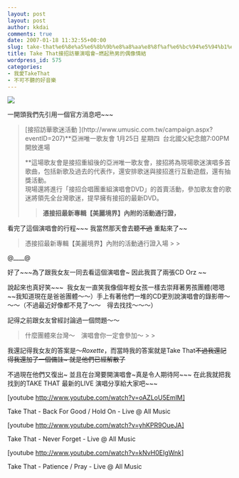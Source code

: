 ```yaml
---
layout: post
layout: post
author: kkdai
comments: true
date: 2007-01-18 11:32:55+00:00
slug: take-that%e6%8e%a5%e6%8b%9b%e8%a8%aa%e8%8f%af%e6%bc%94%e5%94%b1%e6%9c%83-%e7%87%83%e8%b5%b7%e7%86%9f%e7%94%b7%e7%9a%84%e5%81%b6%e5%83%8f%e6%83%85%e7%b5%90
title: Take That接招訪華演唱會–燃起熟男的偶像情結
wordpress_id: 575
categories:
- 我愛TakeThat
- 不可不聽的好音樂
---
```


![](http://www.take-that.co.uk/graphics/ttlogo.gif)

一開頭我們先引用一個官方消息吧~~~

<blockquote>[接招訪華歌迷活動   
](http://www.umusic.com.tw/campaign.aspx?eventID=207)**亞洲唯一歌友會  
1月25日 星期四  台北國父紀念館7:00PM 開放進場  
  
**這場歌友會是接招重組後的亞洲唯一歌友會，接招將為現場歌迷演唱多首歌曲，包括新歌及過去的代表作，還安排歌迷與接招進行互動遊戲，還有抽獎活動。  
現場還將進行「接招合唱團重組演唱會DVD」的首賣活動，參加歌友會的歌迷將領先全台灣歌迷，提早擁有接招的最新DVD。
> 
> **憑接招最新專輯【美麗境界】內附的活動通行證，**  

> 
> </blockquote>

看完了這個演唱會的行程~~~ 我當然那天會去聽~~不過~~ 重點來了~~

<blockquote>憑接招最新專輯【美麗境界】內附的活動通行證入場
> 
> </blockquote>

@____@

好了~~~為了跟我女友一同去看這個演唱會~ 因此我買了兩張CD Orz ~~

說起來也真好笑~~~  我女友一直笑我像個年輕女孩一樣去崇拜著男孩團體(嗯嗯~~我知道現在是爸爸團體～～）手上有著他們一堆的CD更別說演唱會的錄影帶～～～（不過最近好像都不見了～～　得去找找～～～）

記得之前跟女友曾經討論過一個問題～～

<blockquote>什麼團體來台灣～　演唱會你一定會參加～
> 
> </blockquote>

我還記得我女友的答案是～_Roxette_，而當時我的答案就是Take That~~不過我還記得我還加了一個備註~ 就是他們已經解散了~~ 

不過現在他們又復出~ 並且在台灣要開演唱會~真是令人期待阿~~~ 在此我就把我找到的TAKE THAT 最新的LIVE 演唱分享給大家吧~~~


[youtube http://www.youtube.com/watch?v=oAZLoU5EmlM]
  

Take That - Back For Good / Hold On - Live @ All Music





[youtube http://www.youtube.com/watch?v=yhKPR9OueJA]
  

Take That - Never Forget - Live @ All Music





[youtube http://www.youtube.com/watch?v=kNvH0EIgWnk]
  

Take That - Patience / Pray - Live @ All Music
